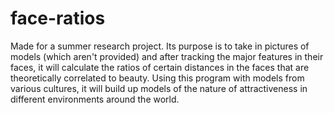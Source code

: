 face-ratios
===========

Made for a summer research project. Its purpose is to take in pictures of models (which aren't provided) and 
after tracking the major features in their faces, it will calculate the ratios of certain distances in the faces
that are theoretically correlated to beauty. Using this program with models from various cultures, it will build up 
models of the nature of attractiveness in different environments around the world.
